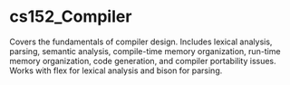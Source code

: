 # cs152_Compiler
Covers the fundamentals of compiler design. Includes lexical analysis, parsing, semantic analysis, compile-time memory organization, run-time memory organization, code generation, and compiler portability issues. Works with flex for lexical analysis and bison for parsing.
